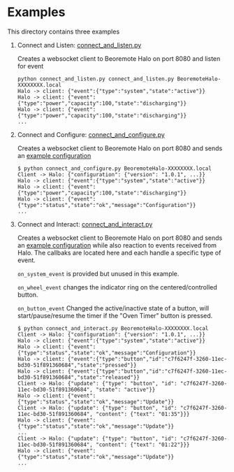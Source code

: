# Examples

This directory contains three examples

1. Connect and
   Listen: [connect_and_listen.py](https://github.com/bang-olufsen/beoremote-halo/blob/main/examples/connect_and_listen.py)

   Creates a websocket client to Beoremote Halo on port 8080 and listen for event
   ```
   python connect_and_listen.py connect_and_listen.py BeoremoteHalo-XXXXXXXX.local
   Halo -> client: {"event":{"type":"system","state":"active"}}
   Halo -> client: {"event":{"type":"power","capacity":100,"state":"discharging"}}
   Halo -> client: {"event":{"type":"power","capacity":100,"state":"discharging"}}
   ...
   ```
2. Connect and
   Configure: [connect_and_configure.py](https://github.com/bang-olufsen/beoremote-halo/blob/main/examples/connect_and_configure.py)

   Creates a websocket client to Beoremote Halo on port 8080 and sends
   an [example configuration](https://github.com/bang-olufsen/beoremote-halo/blob/main/examples/beoremotehalo.py#L292)
    ```
    $ python connect_and_configure.py BeoremoteHalo-XXXXXXXX.local
    Client -> Halo: {"configuration": {"version": "1.0.1", ...}}
    Halo -> client: {"event":{"type":"system","state":"active"}}
    Halo -> client: {"event":{"type":"power","capacity":100,"state":"discharging"}}
    Halo -> client: {"event":{"type":"status","state":"ok","message":"Configuration"}}
    ...
    ```
3. Connect and
   Interact: [connect_and_interact.py](https://github.com/bang-olufsen/beoremote-halo/blob/main/examples/connect_and_interact.py)

   Creates a websocket client to Beoremote Halo on port 8080 and sends
   an [example configuration](https://github.com/bang-olufsen/beoremote-halo/blob/main/examples/beoremotehalo.py#L292)
   while also reaction to events received from Halo. The callbaks are located here and each handle a specific type of
   event.

   `on_system_event` is provided but unused in this example.

   `on_wheel_event` changes the indicator ring on the centered/controlled button.

   `on_button_event` Changed the active/inactive state of a button, will start/pause/resume the timer if the "Oven Timer" button is pressed.

   ```
   $ python connect_and_interact.py BeoremoteHalo-XXXXXXXX.local
   Client -> Halo: {"configuration": {"version": "1.0.1", ...}}
   Halo -> client: {"event":{"type":"system","state":"active"}}
   Halo -> client: {"event":{"type":"status","state":"ok","message":"Configuration"}}
   Halo -> client: {"event":{"type":"button","id":"c7f6247f-3260-11ec-bd30-51f891360684","state":"pressed"}}
   Halo -> client: {"event":{"type":"button","id":"c7f6247f-3260-11ec-bd30-51f891360684","state":"released"}}
   Client -> Halo: {"update": {"type": "button", "id": "c7f6247f-3260-11ec-bd30-51f891360684", "state": "active"}}
   Halo -> client: {"event":{"type":"status","state":"ok","message":"Update"}}
   Client -> Halo: {"update": {"type": "button", "id": "c7f6247f-3260-11ec-bd30-51f891360684", "content": {"text": "01:35"}}}
   Halo -> client: {"event":{"type":"status","state":"ok","message":"Update"}}
   ...
   Client -> Halo: {"update": {"type": "button", "id": "c7f6247f-3260-11ec-bd30-51f891360684", "content": {"text": "01:22"}}}
   Halo -> client: {"event":{"type":"status","state":"ok","message":"Update"}}
   ...
   ```
